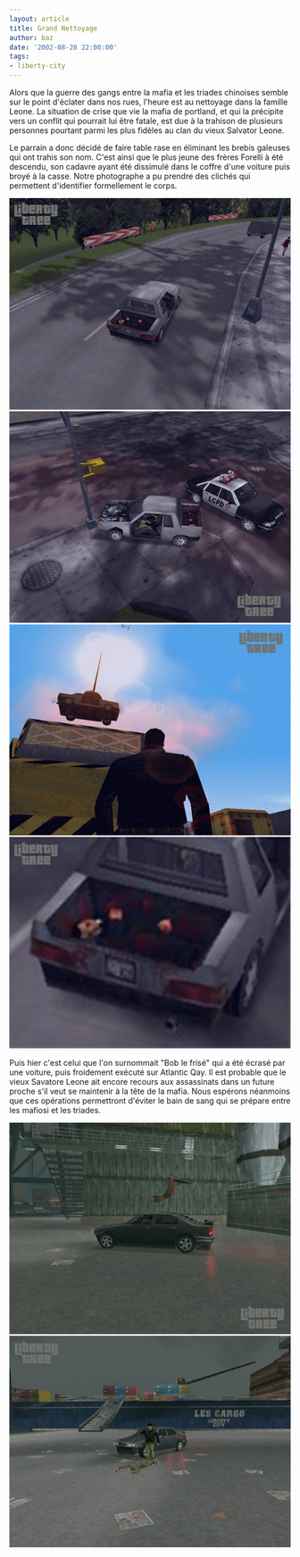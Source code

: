 ```yaml
---
layout: article
title: Grand Nettoyage
author: baz
date: '2002-08-28 22:00:00'
tags:
- liberty-city
---
```


Alors que la guerre des gangs entre la mafia et les triades chinoises semble sur le point d'éclater dans nos rues, l'heure est au nettoyage dans la famille Leone. La situation de crise que vie la mafia de portland, et qui la précipite vers un conflit qui pourrait lui être fatale, est due à la trahison de plusieurs personnes pourtant parmi les plus fidèles au clan du vieux Salvator Leone.

Le parrain a donc décidé de faire table rase en éliminant les brebis galeuses qui ont trahis son nom. C'est ainsi que le plus jeune des frères Forelli à été descendu, son cadavre ayant été dissimulé dans le coffre d'une voiture puis broyé à la casse. Notre photographe a pu prendre des clichés qui permettent d'identifier formellement le corps.

![](/content/images/v1/user1/farelli1.jpg)
![](/content/images/v1/user1/farelli2.jpg)
![](/content/images/v1/user1/farelli3.jpg)
![](/content/images/v1/user1/farelli4.jpg)

Puis hier c'est celui que l'on surnommait "Bob le frisé" qui a été écrasé par une voiture, puis froidement exécuté sur Atlantic Qay. Il est probable que le vieux Savatore Leone ait encore recours aux assassinats dans un future proche s'il veut se maintenir à la tête de la mafia. Nous espérons néanmoins que ces opérations permettront d'éviter le bain de sang qui se prépare entre les mafiosi et les triades.

![](/content/images/v1/user1/forelli1.jpg)
![](/content/images/v1/user1/forelli2.jpg)